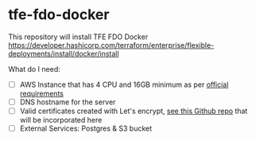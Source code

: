 # tfe-fdo-docker
This repository will install TFE FDO Docker https://developer.hashicorp.com/terraform/enterprise/flexible-deployments/install/docker/install



What do I need:

- [ ] AWS Instance that has 4 CPU and 16GB minimum as per [official requirements](https://developer.hashicorp.com/terraform/enterprise/replicated/architecture/reference-architecture/aws#terraform-enterprise-server-ec2-via-auto-scaling-group)
- [ ] DNS hostname for the server
- [ ] Valid certificates created with Let's encrypt, [see this Github repo](https://github.com/dlavric/create-certificates) that will be incorporated here
- [ ] External Services: Postgres & S3 bucket   